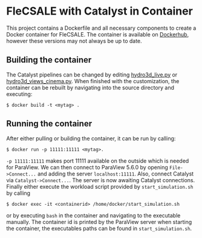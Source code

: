 
# FleCSALE with Catalyst in Container
This project contains a Dockerfile and all necessary components to create a Docker container for FleCSALE. 
The container is available on [Dockerhub](https://hub.docker.com/repository/docker/mswill/elwe_flecsale), however these versions may not always be up to date.

## Building the container
The Catalyst pipelines can be changed by editing [hydro3d_live.py](https://github.com/m-s-will/flecsale/blob/main/flecsale/apps/catalyst_adaptor/catalyst_scripts/hydro3d_live.py) or [hydro3d_views_cinema.py](https://github.com/m-s-will/flecsale/blob/main/flecsale/apps/catalyst_adaptor/catalyst_scripts/hydro3d_views_cinema.py).
When finished with the customization, the container can be rebuilt by navigating into the source directory and executing:
	
	$ docker build -t <mytag> .

## Running the container
After either pulling or building the container, it can be run by calling:

    $ docker run -p 11111:11111 <mytag>.
    
`-p 11111:11111` makes port 11111 available on the outside which is needed for ParaView. We can then connect to ParaView 5.6.0 by opening `File->Connect...` and adding the server `localhost:11111`. Also, connect Catalyst via `Catalyst->Connect...`. The server is now awaiting Catalyst connections. Finally either execute the workload script provided by `start_simulation.sh` by calling

	$ docker exec -it <containerid> /home/docker/start_simulation.sh
or by executing `bash` in the container and navigating to the executable manually. The container id is printed by the ParaView server when starting the container, the executables paths can be found in `start_simulation.sh`.
